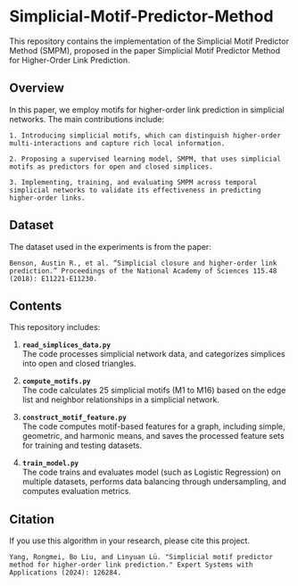 # Simplicial-Motif-Predictor-Method
This repository contains the implementation of the Simplicial Motif Predictor Method (SMPM), proposed in the paper Simplicial Motif Predictor Method for Higher-Order Link Prediction.
## Overview

In this paper, we employ motifs for higher-order link prediction in simplicial networks. The main contributions include:

	1. Introducing simplicial motifs, which can distinguish higher-order multi-interactions and capture rich local information.
 
	2. Proposing a supervised learning model, SMPM, that uses simplicial motifs as predictors for open and closed simplices.
 
	3. Implementing, training, and evaluating SMPM across temporal simplicial networks to validate its effectiveness in predicting higher-order links.

## Dataset
The dataset used in the experiments is from the paper:
```
Benson, Austin R., et al. “Simplicial closure and higher-order link prediction.” Proceedings of the National Academy of Sciences 115.48 (2018): E11221-E11230.
```

## Contents
This repository includes:

1. **`read_simplices_data.py`**  
   The code processes simplicial network data,  and categorizes simplices into open and closed triangles.

2. **`compute_motifs.py`**  
   The code calculates 25 simplicial motifs (M1 to M16) based on the edge list and neighbor relationships in a simplicial network.

3. **`construct_motif_feature.py`**  
   The code computes motif-based features for a graph, including simple, geometric, and harmonic means, and saves the processed feature sets for training and testing datasets.

4. **`train_model.py`**  
   The code trains and evaluates model (such as Logistic Regression) on multiple datasets, performs data balancing through undersampling, and computes evaluation metrics.
   
## Citation

If you use this algorithm in your research, please cite this project.
```
Yang, Rongmei, Bo Liu, and Linyuan Lü. "Simplicial motif predictor method for higher-order link prediction." Expert Systems with Applications (2024): 126284.
```

